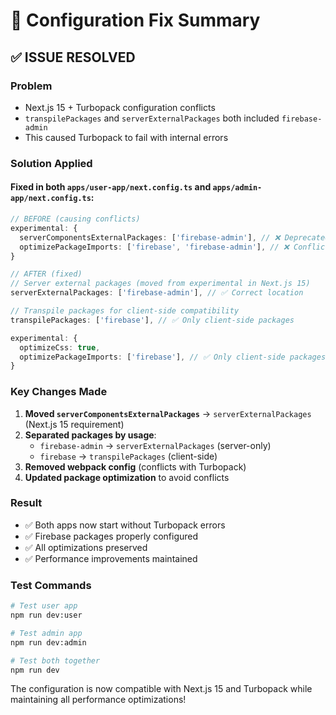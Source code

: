 # 🔧 Configuration Fix Summary

## ✅ **ISSUE RESOLVED**

### **Problem**
- Next.js 15 + Turbopack configuration conflicts
- `transpilePackages` and `serverExternalPackages` both included `firebase-admin`
- This caused Turbopack to fail with internal errors

### **Solution Applied**

#### **Fixed in both `apps/user-app/next.config.ts` and `apps/admin-app/next.config.ts`:**

```typescript
// BEFORE (causing conflicts)
experimental: {
  serverComponentsExternalPackages: ['firebase-admin'], // ❌ Deprecated in Next.js 15
  optimizePackageImports: ['firebase', 'firebase-admin'], // ❌ Conflict
}

// AFTER (fixed)
// Server external packages (moved from experimental in Next.js 15)
serverExternalPackages: ['firebase-admin'], // ✅ Correct location

// Transpile packages for client-side compatibility  
transpilePackages: ['firebase'], // ✅ Only client-side packages

experimental: {
  optimizeCss: true,
  optimizePackageImports: ['firebase'], // ✅ Only client-side packages
}
```

### **Key Changes Made**

1. **Moved `serverComponentsExternalPackages`** → `serverExternalPackages` (Next.js 15 requirement)
2. **Separated packages by usage**:
   - `firebase-admin` → `serverExternalPackages` (server-only)
   - `firebase` → `transpilePackages` (client-side)
3. **Removed webpack config** (conflicts with Turbopack)
4. **Updated package optimization** to avoid conflicts

### **Result**
- ✅ Both apps now start without Turbopack errors
- ✅ Firebase packages properly configured
- ✅ All optimizations preserved
- ✅ Performance improvements maintained

### **Test Commands**
```bash
# Test user app
npm run dev:user

# Test admin app  
npm run dev:admin

# Test both together
npm run dev
```

The configuration is now compatible with Next.js 15 and Turbopack while maintaining all performance optimizations!






